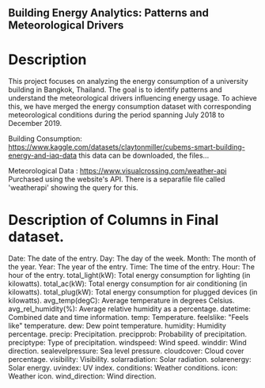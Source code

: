 

## Building Energy Analytics: Patterns and Meteorological Drivers

# Description

This project focuses on analyzing the energy consumption of a university building in Bangkok, Thailand. The goal is to identify patterns and understand the meteorological drivers influencing energy usage. To achieve this, we have merged the energy consumption dataset with corresponding meteorological conditions during the period spanning July 2018 to December 2019.

Building Consumption: https://www.kaggle.com/datasets/claytonmiller/cubems-smart-building-energy-and-iaq-data
this data can be downloaded, the files...

Meteorological Data : https://www.visualcrossing.com/weather-api
Purchased using the website's API. There is a separafile file called 'weatherapi' showing the query for this. 


# Description of Columns in Final dataset.

Date: The date of the entry.
Day: The day of the week.
Month: The month of the year.
Year: The year of the entry.
Time: The time of the entry.
Hour: The hour of the entry.
total_light(kW): Total energy consumption for lighting (in kilowatts).
total_ac(kW): Total energy consumption for air conditioning (in kilowatts).
total_plug(kW): Total energy consumption for plugged devices (in kilowatts).
avg_temp(degC): Average temperature in degrees Celsius.
avg_rel_humidity(%): Average relative humidity as a percentage.
datetime: Combined date and time information.
temp: Temperature.
feelslike: "Feels like" temperature.
dew: Dew point temperature.
humidity: Humidity percentage.
precip: Precipitation.
precipprob: Probability of precipitation.
preciptype: Type of precipitation.
windspeed: Wind speed.
winddir: Wind direction.
sealevelpressure: Sea level pressure.
cloudcover: Cloud cover percentage.
visibility: Visibility.
solarradiation: Solar radiation.
solarenergy: Solar energy.
uvindex: UV index.
conditions: Weather conditions.
icon: Weather icon.
wind_direction: Wind direction.
